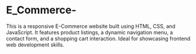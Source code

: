 # E_Commerce-
This is a responsive E-Commerce website built using HTML, CSS, and JavaScript. It features product listings, a dynamic navigation menu, a contact form, and a shopping cart interaction. Ideal for showcasing frontend web development skills.
